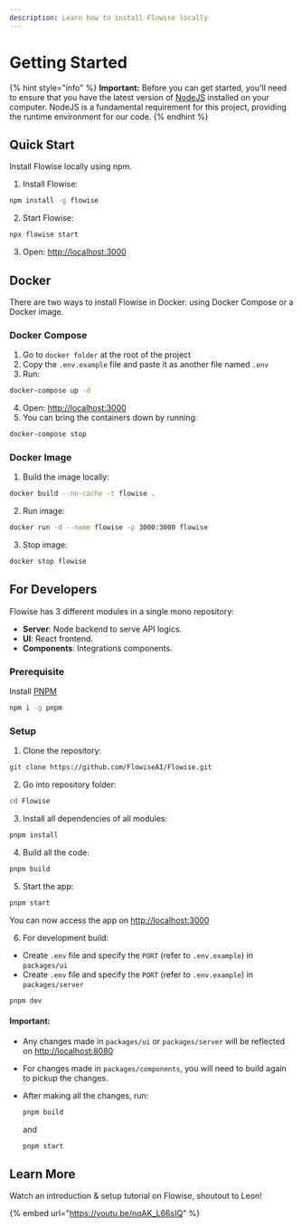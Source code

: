 ```yaml
---
description: Learn how to install Flowise locally
---
```


# Getting Started

{% hint style="info" %}
**Important:** Before you can get started, you'll need to ensure that you have the latest version of  [NodeJS](https://nodejs.org/en/download) installed on your computer. NodeJS is a fundamental requirement for this project, providing the runtime environment for our code.
{% endhint %}

## Quick Start

Install Flowise locally using npm.

1. Install Flowise:

```bash
npm install -g flowise
```

2. Start Flowise:

```bash
npx flowise start
```

3. Open: [http://localhost:3000](http://localhost:3000)

## Docker

There are two ways to install Flowise in Docker: using Docker Compose or a Docker image.

### Docker Compose

1. Go to `docker folder` at the root of the project
2. Copy the `.env.example` file and paste it as another file named `.env`
3. Run:

```bash
docker-compose up -d
```

4. Open: [http://localhost:3000](http://localhost:3000)
5. You can bring the containers down by running:

```bash
docker-compose stop
```

### Docker Image

1. Build the image locally:

```bash
docker build --no-cache -t flowise .
```

2. Run image:

```bash
docker run -d --name flowise -p 3000:3000 flowise
```

3. Stop image:

```bash
docker stop flowise
```

## For Developers

Flowise has 3 different modules in a single mono repository:

* **Server**: Node backend to serve API logics.
* **UI**: React frontend.
* **Components**: Integrations components.

### Prerequisite

Install [PNPM](https://pnpm.io/installation)

```bash
npm i -g pnpm
```

### Setup

1. Clone the repository:

```bash
git clone https://github.com/FlowiseAI/Flowise.git
```

2. Go into repository folder:&#x20;

```bash
cd Flowise
```

3. Install all dependencies of all modules:

```bash
pnpm install
```

4. Build all the code:

```bash
pnpm build
```

5. Start the app:

```bash
pnpm start
```

You can now access the app on [http://localhost:3000](http://localhost:3000)

6. For development build:

* Create `.env` file and specify the `PORT` (refer to `.env.example`) in `packages/ui`
* Create `.env` file and specify the `PORT` (refer to `.env.example`) in `packages/server`

```bash
pnpm dev
```

#### **Important:**

* Any changes made in `packages/ui` or `packages/server` will be reflected on [http://localhost:8080](http://localhost:8080/)
* For changes made in `packages/components`, you will need to build again to pickup the changes.
*   After making all the changes, run:

    ```bash
    pnpm build
    ```

    and

    ```bash
    pnpm start
    ```

## Learn More

Watch an introduction & setup tutorial on Flowise, shoutout to Leon!

{% embed url="https://youtu.be/nqAK_L66sIQ" %}
